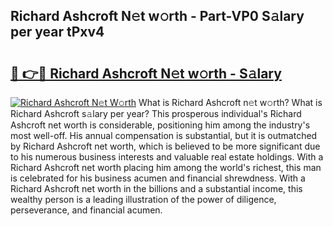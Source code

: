 ## Richard Ashcroft N𝚎t w𝚘rth - Part-VP0 S𝚊lary per year tPxv4

# <h2><a href="http://gc4cf4z.nevu.top/?p=Richard+Ashcroft">🔗 👉🔴 Richard Ashcroft N𝚎t w𝚘rth - S𝚊lary</a></h2>

[![Richard Ashcroft N𝚎t W𝚘rth](https://i.imgur.com/Oavwk0R.jpeg)](http://gc4cf4z.nevu.top/?p=Richard+Ashcroft)
What is Richard Ashcroft n𝚎t w𝚘rth? What is Richard Ashcroft s𝚊lary per year?
This prosperous individual's Richard Ashcroft net worth is considerable, positioning him among the industry's most well-off. His annual compensation is substantial, but it is outmatched by Richard Ashcroft net worth, which is believed to be more significant due to his numerous business interests and valuable real estate holdings. With a Richard Ashcroft net worth placing him among the world's richest, this man is celebrated for his business acumen and financial shrewdness. With a Richard Ashcroft net worth in the billions and a substantial income, this wealthy person is a leading illustration of the power of diligence, perseverance, and financial acumen.

